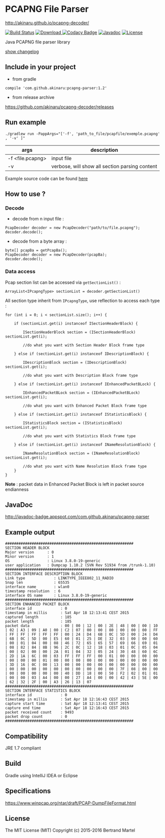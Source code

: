 # PCAPNG File Parser #

http://akinaru.github.io/pcapng-decoder/

[![Build Status](https://travis-ci.org/akinaru/pcapng-decoder.svg?branch=master)](https://travis-ci.org/akinaru/pcapng-decoder)
[ ![Download](https://api.bintray.com/packages/akinaru/maven/pcapng-parser/images/download.svg) ](https://bintray.com/akinaru/maven/pcapng-parser/_latestVersion)
[![Codacy Badge](https://api.codacy.com/project/badge/Grade/1188df87489749a48978a5d953662d18)](https://www.codacy.com/app/bmartel.fr/pcapng-decoder?utm_source=github.com&amp;utm_medium=referral&amp;utm_content=akinaru/pcapng-decoder&amp;utm_campaign=Badge_Grade)
[![Javadoc](http://javadoc-badge.appspot.com/com.github.akinaru/pcapng-parser.svg?label=javadoc)](http://javadoc-badge.appspot.com/com.github.akinaru/pcapng-parser)
[![License](http://img.shields.io/:license-mit-blue.svg)](LICENSE.md)

Java PCAPNG file parser library

<a href="CHANGELOG.md">show changelog</a>

## Include in your project

* from gradle 

```
compile 'com.github.akinaru:pcapng-parser:1.2'
```

* from release archive

https://github.com/akinaru/pcapng-decoder/releases

## Run example

```
./gradlew run -PappArgs="['-f', 'path_to_file/pcapfile/exemple.pcapng'  , '-v' ]"

```

|  args            | description                                        |
|------------------|----------------------------------------------------|
| -f <file.pcapng> | input file                                         |
| -v               | verbose, will show all section parsing content     |

Example source code can be found <a href="https://github.com/akinaru/pcapng-decoder/tree/master/examples">here</a>

## How to use ?

### Decode

* decode from n input file :
```
PcapDecoder decoder = new PcapDecoder("path/to/file.pcapng");
decoder.decode();
```

* decode from a byte array :
```
byte[] pcapBa = getPcapBa();
PcapDecoder decoder = new PcapDecoder(pcapBa);
decoder.decode();
```

### Data access

Pcap section list can be accessed via `getSectionList()` :

```
ArrayList<IPcapngType> sectionList = decoder.getSectionList()
```

All section type inherit from `IPcapngType`, use reflection to access each type :

```
for (int i = 0; i < sectionList.size(); i++) {

    if (sectionList.get(i) instanceof ISectionHeaderBlock) {

        ISectionHeaderBlock section = (ISectionHeaderBlock) sectionList.get(i);

        //do what you want with Section Header Block frame type

    } else if (sectionList.get(i) instanceof IDescriptionBlock) {
        
        IDescriptionBlock section = (IDescriptionBlock) sectionList.get(i);

        //do what you want with Description Block frame type 

    } else if (sectionList.get(i) instanceof IEnhancedPacketBLock) {

        IEnhancedPacketBLock section = (IEnhancedPacketBLock) sectionList.get(i);

		//do what you want with Enhanced Packet Block frame type 

    } else if (sectionList.get(i) instanceof IStatisticsBlock) {

        IStatisticsBlock section = (IStatisticsBlock) sectionList.get(i);

        //do what you want with Statistics Block frame type 

    } else if (sectionList.get(i) instanceof INameResolutionBlock) {

        INameResolutionBlock section = (INameResolutionBlock) sectionList.get(i);

        //do what you want with Name Resolution Block frame type
    }
}
```

<b>Note</b> : packet data in Enhanced Packet Block is left in packet source endianness

## JavaDoc

http://javadoc-badge.appspot.com/com.github.akinaru/pcapng-parser

## Example output

```
##########################################################
SECTION HEADER BLOCK
Major version      : 0
Minor version      : 1
OS                 : Linux 3.8.0-19-generic
user application   : Dumpcap 1.10.2 (SVN Rev 51934 from /trunk-1.10)
##########################################################
SECTION INTERFACE DESCRIPTION BLOCK
Link type             : LINKTYPE_IEEE802_11_RADIO
Snap len              : 65535
interface name        : wlan0
timestamp resolution  : 6
interface OS name     : Linux 3.8.0-19-generic
##########################################################
SECTION ENHANCED PACKET BLOCK
interface id             : 0
timestamp in millis      : Sat Apr 18 12:13:41 CEST 2015
captured length          : 185
packet length            : 185
packet data              : 00 | 00 | 12 | 00 | 2E | 48 | 00 | 00 | 10 | 02 | A3 | 09 | A0 | 00 | C2 | 07 | 00 | 00 | 80 | 00 | 00 | 00 | FF | FF | FF | FF | FF | FF | 00 | 24 | D4 | 6B | 0C | 5D | 00 | 24 | D4 | 6B | 0C | 5D | 00 | E5 | 60 | 01 | 25 | DE | 32 | 03 | 00 | 00 | 60 | 00 | 01 | 04 | 00 | 08 | 46 | 72 | 65 | 65 | 57 | 69 | 66 | 69 | 01 | 08 | 82 | 84 | 8B | 96 | 2C | 0C | 12 | 18 | 03 | 01 | 0C | 05 | 04 | 00 | 02 | 00 | 00 | 2A | 01 | 04 | 32 | 05 | 24 | 30 | 48 | 60 | 6C | 2D | 1A | 6C | 00 | 03 | FF | FF | FF | 00 | 01 | 00 | 00 | 00 | 00 | 00 | 00 | 00 | 01 | 00 | 00 | 00 | 00 | 00 | 00 | 00 | 00 | 00 | 00 | 3D | 16 | 0C | 00 | 13 | 00 | 00 | 00 | 00 | 00 | 00 | 00 | 00 | 00 | 00 | 00 | 00 | 00 | 00 | 00 | 00 | 00 | 00 | 00 | 7F | 08 | 00 | 00 | 00 | 00 | 00 | 00 | 00 | 40 | DD | 18 | 00 | 50 | F2 | 02 | 01 | 01 | 00 | 00 | 03 | A4 | 00 | 00 | 27 | A4 | 00 | 00 | 42 | 43 | 5E | 00 | 62 | 32 | 2F | 00 | A3 | 26 | 13 | 07
##########################################################
SECTION INTERFACE STATISTICS BLOCK
interface id             : 0
timestamp in millis      : Sat Apr 18 12:16:43 CEST 2015
capture start time       : Sat Apr 18 12:13:41 CEST 2015
capture end time         : Sat Apr 18 12:16:43 CEST 2015
packet received count    : 9493
packet drop count        : 0
##########################################################
```

## Compatibility

JRE 1.7 compliant

## Build

Gradle using IntelliJ IDEA or Eclipse

## Specifications 

https://www.winpcap.org/ntar/draft/PCAP-DumpFileFormat.html

## License

The MIT License (MIT) Copyright (c) 2015-2016 Bertrand Martel
